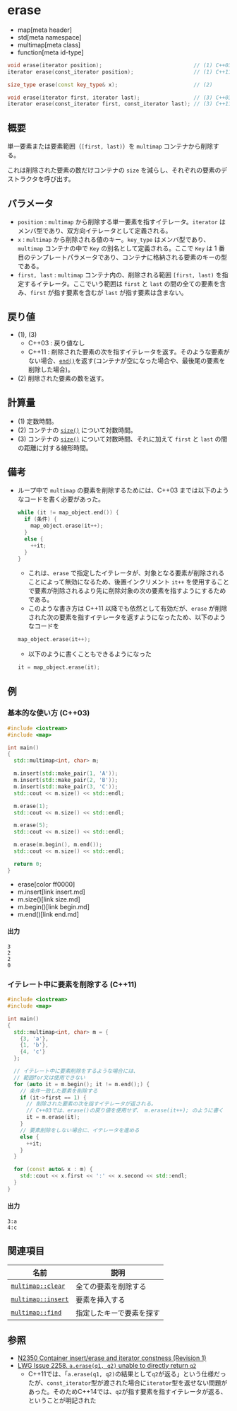 # erase
* map[meta header]
* std[meta namespace]
* multimap[meta class]
* function[meta id-type]

```cpp
void erase(iterator position);                             // (1) C++03
iterator erase(const_iterator position);                   // (1) C++11

size_type erase(const key_type& x);                        // (2)

void erase(iterator first, iterator last);                 // (3) C++03
iterator erase(const_iterator first, const_iterator last); // (3) C++11
```


## 概要
単一要素または要素範囲（`[first, last)`）を `multimap` コンテナから削除する。

これは削除された要素の数だけコンテナの `size` を減らし、それぞれの要素のデストラクタを呼び出す。


## パラメータ
- `position` : `multimap` から削除する単一要素を指すイテレータ。`iterator` はメンバ型であり、双方向イテレータとして定義される。
- `x` : `multimap` から削除される値のキー。`key_type` はメンバ型であり、`multimap` コンテナの中で `Key` の別名として定義される。ここで `Key` は 1 番目のテンプレートパラメータであり、コンテナに格納される要素のキーの型である。
- `first, last` : `multimap` コンテナ内の、削除される範囲 `[first, last)` を指定するイテレータ。ここでいう範囲は `first` と `last` の間の全ての要素を含み、`first` が指す要素を含むが `last` が指す要素は含まない。


## 戻り値
- (1), (3)
    - C++03 : 戻り値なし
    - C++11 : 削除された要素の次を指すイテレータを返す。そのような要素がない場合、[`end()`](end.md)を返す(コンテナが空になった場合や、最後尾の要素を削除した場合)。
- (2) 削除された要素の数を返す。


## 計算量
- (1) 定数時間。
- (2) コンテナの [`size()`](/reference/map/map/size.md) について対数時間。
- (3) コンテナの [`size()`](/reference/map/map/size.md) について対数時間、それに加えて `first` と `last` の間の距離に対する線形時間。


## 備考
- ループ中で `multimap` の要素を削除するためには、C++03 までは以下のようなコードを書く必要があった。
    ```cpp
    while (it != map_object.end()) {
      if (条件) {
        map_object.erase(it++);
      }
      else {
        ++it;
      }
    }
    ```

    - これは、`erase` で指定したイテレータが、対象となる要素が削除されることによって無効になるため、後置インクリメント `it++` を使用することで要素が削除されるより先に削除対象の次の要素を指すようにするためである。
    - このような書き方は C++11 以降でも依然として有効だが、`erase` が削除された次の要素を指すイテレータを返すようになったため、以下のようなコードを
    ```cpp
    map_object.erase(it++);
    ```

    - 以下のように書くこともできるようになった
    ```cpp
    it = map_object.erase(it);
    ```


## 例
### 基本的な使い方 (C++03)
```cpp example
#include <iostream>
#include <map>

int main()
{
  std::multimap<int, char> m;

  m.insert(std::make_pair(1, 'A'));
  m.insert(std::make_pair(2, 'B'));
  m.insert(std::make_pair(3, 'C'));
  std::cout << m.size() << std::endl;

  m.erase(1);
  std::cout << m.size() << std::endl;

  m.erase(5);
  std::cout << m.size() << std::endl;

  m.erase(m.begin(), m.end());
  std::cout << m.size() << std::endl;

  return 0;
}
```
* erase[color ff0000]
* m.insert[link insert.md]
* m.size()[link size.md]
* m.begin()[link begin.md]
* m.end()[link end.md]

#### 出力
```
3
2
2
0
```

### イテレート中に要素を削除する (C++11)
```cpp example
#include <iostream>
#include <map>

int main()
{
  std::multimap<int, char> m = {
    {3, 'a'},
    {1, 'b'},
    {4, 'c'}
  };

  // イテレート中に要素削除をするような場合には、
  // 範囲for文は使用できない
  for (auto it = m.begin(); it != m.end();) {
    // 条件一致した要素を削除する
    if (it->first == 1) {
      // 削除された要素の次を指すイテレータが返される。
      // C++03では、erase()の戻り値を使用せず、 m.erase(it++); のように書く
      it = m.erase(it);
    }
    // 要素削除をしない場合に、イテレータを進める
    else {
      ++it;
    }
  }

  for (const auto& x : m) {
    std::cout << x.first << ':' << x.second << std::endl;
  }
}
```

#### 出力
```
3:a
4:c
```


## 関連項目

| 名前 | 説明|
|---------------------------------------------------------------------------------------|--------------------------------------|
| [`multimap::clear`](/reference/map/multimap/clear.md) | 全ての要素を削除する |
| [`multimap::insert`](/reference/map/multimap/insert.md) | 要素を挿入する |
| [`multimap::find`](/reference/map/multimap/find.md) | 指定したキーで要素を探す |


## 参照
- [N2350 Container insert/erase and iterator constness (Revision 1)](http://www.open-std.org/jtc1/sc22/wg21/docs/papers/2007/n2350.pdf)
- [LWG Issue 2258. `a.erase(q1, q2)` unable to directly return `q2`](http://www.open-std.org/jtc1/sc22/wg21/docs/lwg-defects.html#2258)
    - C++11では、「`a.erase(q1, q2)`の結果として`q2`が返る」という仕様だったが、`const_iterator`型が渡された場合に`iterator`型を返せない問題があった。そのためC++14では、`q2`が指す要素を指すイテレータが返る、ということが明記された


